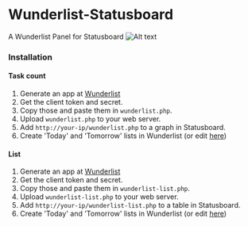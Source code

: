 # Wunderlist-Statusboard
A Wunderlist Panel for Statusboard
![Alt text](http://i.imgur.com/YRvaE0m.png "Demo")
### Installation
#### Task count
1. Generate an app at [Wunderlist](http://developer.wunderlist.com)
2. Get the client token and secret. 
3. Copy those and paste them in `wunderlist.php`.
4. Upload `wunderlist.php` to your web server.
5. Add `http://your-ip/wunderlist.php` to a graph in Statusboard.
6. Create  'Today' and 'Tomorrow' lists in Wunderlist (or edit [here](https://github.com/128keaton/Wunderlist-Statusboard/blob/master/wunderlist.php#L25-29))

#### List

1. Generate an app at [Wunderlist](http://developer.wunderlist.com)
2. Get the client token and secret. 
3. Copy those and paste them in `wunderlist-list.php`.
4. Upload `wunderlist-list.php` to your web server.
5. Add `http://your-ip/wunderlist-list.php` to a table in Statusboard.
6. Create  'Today' and 'Tomorrow' lists in Wunderlist (or edit [here](https://github.com/128keaton/Wunderlist-Statusboard/blob/master/wunderlist-table.php#L25-29))
